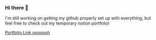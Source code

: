 ### Hi there 👋

I'm still working on getting my github properly set up with everything,
but feel free to check out my temporary notion portfolio!

<a href="https://momentous-tent-e89.notion.site/Justin-Hanna-07ee84a5e8bf4e14a121b21532b82053">Portfolio Link ooooooh</a>

<!--
**PlatinumStrike/PlatinumStrike** is a ✨ _special_ ✨ repository because its `README.md` (this file) appears on your GitHub profile.

Here are some ideas to get you started:

- 🔭 I’m currently working on ...
- 🌱 I’m currently learning ...
- 👯 I’m looking to collaborate on ...
- 🤔 I’m looking for help with ...
- 💬 Ask me about ...
- 📫 How to reach me: ...
- 😄 Pronouns: ...
- ⚡ Fun fact: ...
-->
